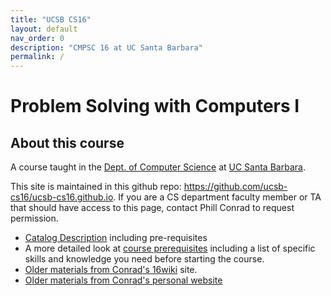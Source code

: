 ```yaml
---
title: "UCSB CS16"
layout: default
nav_order: 0
description: "CMPSC 16 at UC Santa Barbara"
permalink: /
---
```


# Problem Solving with Computers I

<div id="about" data-role="collapsible" data-collapsed="true" markdown="1">
<h2>About this course</h2>

A course taught in the [Dept. of Computer Science](http://www.cs.ucsb.edu) at
[UC Santa Barbara](http://www.ucsb.edu).

This site is maintained in this github repo: <https://github.com/ucsb-cs16/ucsb-cs16.github.io>.   If you are a CS department faculty member or TA that should have access to this page, contact Phill Conrad to request permission.

* [Catalog Description](https://www.cs.ucsb.edu/education/courses/cmpsc-16) including pre-requisites
* A more detailed look at [course prerequisites](/info/prereqs/) including a
   list of specific skills and knowledge you need before starting the course.
* [Older materials from Conrad's 16wiki](https://foo.cs.ucsb.edu/16wiki) site.
* [Older materials from Conrad's personal website](https://www.cs.ucsb.edu/~pconrad/cs16)
